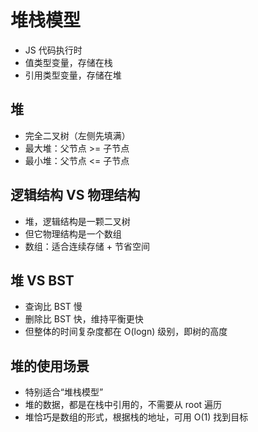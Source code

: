 # 堆栈模型
- JS 代码执行时
- 值类型变量，存储在栈
- 引用类型变量，存储在堆
## 堆

- 完全二叉树（左侧先填满）
- 最大堆：父节点 >= 子节点
- 最小堆：父节点 <= 子节点
## 逻辑结构 VS 物理结构

- 堆，逻辑结构是一颗二叉树
- 但它物理结构是一个数组
- 数组：适合连续存储 + 节省空间
## 堆 VS BST

- 查询比 BST 慢
- 删除比 BST 快，维持平衡更快
- 但整体的时间复杂度都在 O(logn) 级别，即树的高度
## 堆的使用场景

- 特别适合“堆栈模型”
- 堆的数据，都是在栈中引用的，不需要从 root 遍历
- 堆恰巧是数组的形式，根据栈的地址，可用 O(1) 找到目标

